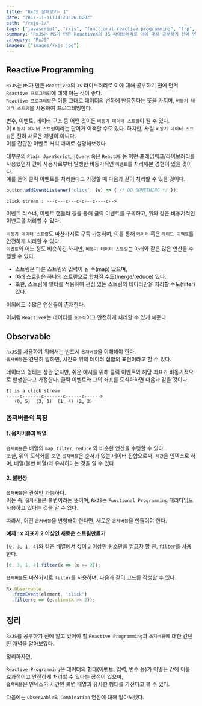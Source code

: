 ```yaml
---
title: "RxJS 살펴보기- 1"
date: "2017-11-11T14:23:26.000Z"
path: "/rxjs-1/"
tags: ["javascript", "rxjs", "functional reactive programming", "frp", "reactivex"]
summary: "RxJS는 MS가 만든 ReactiveX의 JS 라이브러리로 이에 대해 공부하기 전에 먼저 Reactive 프로그래밍에 대해 아는 것이 좋다. Reactive 프로그래밍이란 비동기 데이터 스트림을 사용한 프로그래밍 기법이다."
category: "RxJS"
images: ["images/rxjs.jpg"]
---
```


## Reactive Programming
`RxJS`는 `MS`가 만든 `ReactiveX`의 `JS` 라이브러리로 이에 대해 공부하기 전에 먼저 `Reactive 프로그래밍`에 대해 아는 것이 좋다.<br />
`Reactive 프로그래밍`은 이름 그대로 데이터의 변화에 반응한다는 뜻을 가지며, `비동기 데이터 스트림`을 사용하여 프로그래밍한다.

변수, 이벤트, 데이터 구조 등 어떤 것이든 `비동기 데이터 스트림`이 될 수 있다.<br />
이 `비동기 데이터 스트림`이라는 단어가 어색할 수도 있다.
하지만, 사실 `비동기 데이터 스트림`은 전혀 새로운 개념이 아니다.<br />
이를 간단한 이벤트 처리 예제로 설명해보겠다.

대부분의 `Plain JavaScript`, `jQuery` 혹은 `ReactJS` 등 어떤 프레임워크/라이브러리를 사용했던지 간에 사용자로부터 발생한 비동기적인 `이벤트`를 처리해본 경험이 있을 것이다.<br />
예를 들어 클릭 이벤트를 처리한다고 가정할 때 다음과 같이 처리할 수 있을 것이다.

```js
button.addEventListener('click', (e) => { /* DO SOMETHING */ });
```

```
click stream : ---c---c---c-c---c----c-->
```

이벤트 리스너, 이벤트 핸들러 등을 통해 클릭 이벤트를 구독하고, 위와 같은 비동기적인 이벤트를 처리할 수 있다.

`비동기 데이터 스트림`도 마찬가지로 구독 가능하며, 이를 통해 `데이터` 혹은 `사이드 이펙트`를 안전하게 처리할 수 있다.<br />
`이벤트`와 어느 정도 비슷하긴 하지만, `비동기 데이터 스트림`는 아래와 같은 많은 연산을 수행할 수 있다.

- 스트림은 다른 스트림의 입력이 될 수(map) 있으며,
- 여러 스트림은 하나의 스트림으로 합쳐질 수도(merge/reduce) 있다.
- 또한, 스트림에 필터를 적용하여 관심 있는 스트림의 데이터만을 처리할 수도(filter) 있다.

이외에도 수많은 연산들이 존재한다.

이처럼 `ReactiveX`는 데이터를 `효과적`이고 안전하게 처리할 수 있게 해준다.

## Observable
`RxJS`를 사용하기 위해서는 반드시 `옵저버블`을 이해해야 한다.<br />
`옵저버블`은 간단히 말하면, 시간축 위의 데이터 집합의 표현이라고 할 수 있다.<br />

데이터의 형태는 상관 없지만, 쉬운 예시를 위해 클릭 이벤트와 해당 좌표가 비동기적으로 발생한다고 가정한다.
클릭 이벤트와 그의 좌표를 도식화하면 다음과 같을 것이다.
```
It is a click stream
-----c-------c-------c------c------>
   (0, 5)  (3, 1)  (1, 4) (2, 2)
```

### 옵저버블의 특징

#### 1. 옵저버블과 배열
`옵저버블`은 배열의 `map`, `filter`, `reduce` 와 비슷한 연산을 수행할 수 있다.<br />
또한, 위의 도식화를 보면 `옵저버블`은 순서가 있는 데이터 집합으로써, `시간`을 인덱스로 하며, 배열(불변 배열)과 유사하다는 것을 알 수 있다.

#### 2. 불변성
`옵저버블`은 관찰만 가능하다.<br />
이는 즉, `옵저버블`은 불변이라는 뜻이며, `RxJS`는 `Functional Programming` 패러다임도 사용하고 있다는 것을 알 수 있다.

따라서, 어떤 `옵저버블`을 변형해야 한다면, 새로운 `옵저버블`을 만들어야 한다.

__예제 : x 좌표가 2 이상인 새로운 스트림만들기__

`[0, 3, 1, 4]`와 같은 배열에서 값이 `2` 이상인 원소만을 얻고자 할 땐, `filter`를 사용한다.

```js
[0, 3, 1, 4].filter(x => (x >= 2));
```

`옵저버블`도 마찬가지로 `filter`를 사용하며, 다음과 같이 코드를 작성할 수 있다.

```js
Rx.Observable
  .fromEvent(element, 'click')
  .filter(e => (e.clientX >= 2));
```

## 정리
`RxJS`를 공부하기 전에 알고 있어야 할 `Reactive Programming`과 `옵저버블`에 대한 간단한 개념을 알아보았다.

정리하자면,

`Reactive Programming`은 데이터의 형태(이벤트, 입력, 변수 등)가 어떻든 간에 이를 효과적이고 안전하게 처리할 수 있다는 장점이 있으며,<br />
`옵저버블`은 인덱스가 시간인 불변 배열과 유사한 형태를 가진다고 볼 수 있다.<br />

다음에는 `Observable`의 `Combination` 연산에 대해 알아보겠다.
